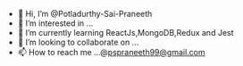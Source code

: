 - 👋 Hi, I’m @Potladurthy-Sai-Praneeth
- 👀 I’m interested in ...
- 🌱 I’m currently learning ReactJs,MongoDB,Redux and Jest
- 💞️ I’m looking to collaborate on ...
- 📫 How to reach me ...@pspraneeth99@gmail.com

<!---
Potladurthy-Sai-Praneeth/Potladurthy-Sai-Praneeth is a ✨ special ✨ repository because its `README.md` (this file) appears on your GitHub profile.
You can click the Preview link to take a look at your changes.
--->
